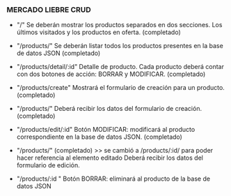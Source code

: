### MERCADO LIEBRE CRUD

- "/"
  Se deberán mostrar los productos separados en dos secciones. Los últimos visitados y los productos en oferta. (completado)
  <br>

- "/products/"
  Se deberán listar todos los productos presentes en la base de datos JSON (completado)
  <br>

- "/products/detail/:id"
  Detalle de producto. Cada producto deberá contar con dos botones de acción: BORRAR y MODIFICAR. (completado)
  <br>

- "/products/create" 
  Mostrará el formulario de creación para un producto.   (completado)
  <br>

- "/products/"
  Deberá recibir los datos del formulario de creación.    (completado)
  <br>

- "/products/edit/:id"
  Botón MODIFICAR: modificará al producto correspondiente en la base de datos JSON.  (completado)
  <br>

- "/products/"           (completado)   >> se cambió a /products/:id/ para poder hacer referencia al elemento editado
  Deberá recibir los datos del formulario de edición.
  <br>

- "/products/:id "
  Botón BORRAR: eliminará al producto de la base de datos JSON
